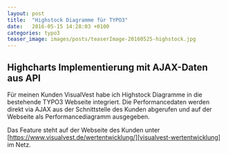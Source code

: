 ```yaml
---
layout: post
title:  "Highstock Diagramme für TYPO3"
date:   2016-05-15 14:28:03 +0100
categories: typo3
teaser_image: images/posts/teaserImage-20160525-highstock.jpg
---
```

## Highcharts Implementierung mit AJAX-Daten aus API

Für meinen Kunden VisualVest habe ich Highstock Diagramme in die bestehende TYPO3 Webseite integriert. Die Performancedaten werden direkt via AJAX aus der Schnittstelle des Kunden abgerufen und auf der Webseite als Performancediagramm ausgegeben.

Das Feature steht auf der Webseite des Kunden unter [https://www.visualvest.de/wertentwicklung/][visualvest-wertentwicklung] im Netz.


[visualvest-wertentwicklung]: https://www.visualvest.de/wertentwicklung/
